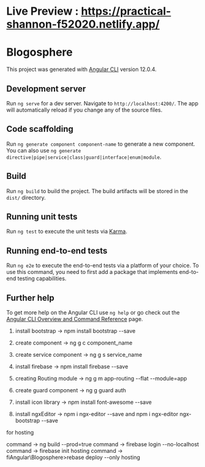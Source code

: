 
# Live Preview : <https://practical-shannon-f52020.netlify.app/>

# Blogosphere

This project was generated with [Angular CLI](https://github.com/angular/angular-cli) version 12.0.4.

## Development server

Run `ng serve` for a dev server. Navigate to `http://localhost:4200/`. The app will automatically reload if you change any of the source files.

## Code scaffolding

Run `ng generate component component-name` to generate a new component. You can also use `ng generate directive|pipe|service|class|guard|interface|enum|module`.

## Build

Run `ng build` to build the project. The build artifacts will be stored in the `dist/` directory.

## Running unit tests

Run `ng test` to execute the unit tests via [Karma](https://karma-runner.github.io).

## Running end-to-end tests

Run `ng e2e` to execute the end-to-end tests via a platform of your choice. To use this command, you need to first add a package that implements end-to-end testing capabilities.

## Further help

To get more help on the Angular CLI use `ng help` or go check out the [Angular CLI Overview and Command Reference](https://angular.io/cli) page.

1. install bootstrap -> npm install bootstrap --save

2. create component -> ng g c component_name

3. create service component -> ng g s service_name

4. install firebase -> npm install firebase --save

5. creating Routing module -> ng g m app-routing --flat --module=app

6. create guard component -> ng g guard auth

7. install icon library -> npm install font-awesome --save

8. install ngxEditor -> npm i ngx-editor --save  and  npm i ngx-editor ngx-bootstrap --save

for hosting

command -> ng build --prod=true
command -> firebase login --no-localhost
command -> firebase init hosting
command -> fiAngular\Blogosphere>rebase deploy --only hosting
